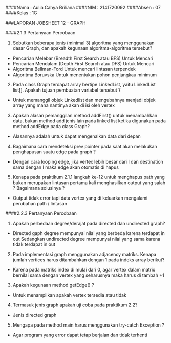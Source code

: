 ####Nama : Aulia Cahya Briliana
####NIM : 2141720092
####Absen : 07
####Kelas : 1G

###LAPORAN JOBSHEET 12 - GRAPH

####2.1.3 Pertanyaan Percobaan
1. Sebutkan beberapa jenis (minimal 3) algoritma yang menggunakan dasar Graph, dan apakah
   kegunaan algoritma-algoritma tersebut?
- Pencarian Melebar (Breadth First Search atau BFS) Untuk Mencari
- Pencarian Mendalam (Depth First Search atau DFS) Untuk Mencari
- Algoritma Bellman-Ford Untuk mencari lintasan terpendek
- Algoritma Boruvska Untuk menentukan pohon penjangkau minimum
2. Pada class Graph terdapat array bertipe LinkedList, yaitu LinkedList list[]. Apakah tujuan
   pembuatan variabel tersebut ?
* Untuk memanggil objek Linkedlist dan mengubahnya menjadi objek array yang mana
  nantinya akan di isi oleh vertex
3. Apakah alasan pemanggilan method addFirst() untuk menambahkan data, bukan method add
   jenis lain pada linked list ketika digunakan pada method addEdge pada class Graph?
* Alasannya adalah untuk dapat mengenalkan data dari depan
4. Bagaimana cara mendeteksi prev pointer pada saat akan melakukan penghapusan suatu edge
   pada graph ?
* Dengan cara looping edge, jika vertex lebih besar dari I dan destination sama dengan I maka
  edge akan otomatis di hapus
5. Kenapa pada praktikum 2.1.1 langkah ke-12 untuk menghapus path yang bukan merupakan
   lintasan pertama kali menghasilkan output yang salah ? Bagaimana solusinya ?
* Output tidak error tapi data vertex yang di keluarkan mengalami perubahan path / lintasan

####2.2.3 Pertanyaan Percobaan
1. Apakah perbedaan degree/derajat pada directed dan undirected graph?
* Directed gaph degree mempunyai nilai yang berbeda karena terdapat in out
  Sedangkan undirected degree mempunyai nilai yang sama karena tidak terdapat in out
2. Pada implementasi graph menggunakan adjacency matriks. Kenapa jumlah vertices harus
   ditambahkan dengan 1 pada indeks array berikut?
* Karena pada matriks index di mulai dari 0, agar vertex dalam matrix bernilai sama dengan
  vertex yang seharusnya maka harus di tambah +1
3. Apakah kegunaan method getEdge() ?
* Untuk menampilkan apakah vertex tersedia atau tidak
4. Termasuk jenis graph apakah uji coba pada praktikum 2.2?
* Jenis directed graph
5. Mengapa pada method main harus menggunakan try-catch Exception ?
* Agar program yang error dapat tetap berjalan dan tidak terhenti
